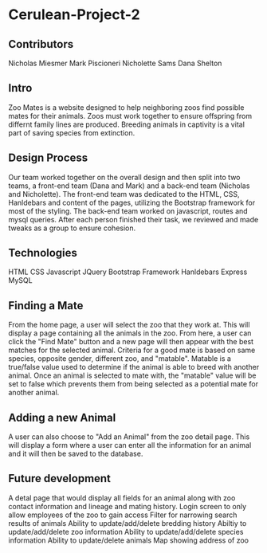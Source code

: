 # Cerulean-Project-2

## Contributors
Nicholas Miesmer
Mark Piscioneri
Nicholette Sams
Dana Shelton

## Intro
Zoo Mates is a website designed to help neighboring zoos find possible mates for their animals.  Zoos must work together to ensure offspring from differnt family lines are produced.  Breeding animals in captivity is a vital part of saving species from extinction.

## Design Process
Our team worked together on the overall design and then split into two teams, a front-end team (Dana and Mark) and a back-end team (Nicholas and Nicholette). The front-end team was dedicated to the HTML, CSS, Hanldebars and content of the pages, utilizing the Bootstrap framework for most of the styling. The back-end team worked on javascript, routes and mysql queries. After each person finished their task, we reviewed and made tweaks as a group to ensure cohesion.

## Technologies
HTML 
CSS 
Javascript 
JQuery 
Bootstrap Framework 
Hanldebars
Express
MySQL

## Finding a Mate
From the home page, a user will select the zoo that they work at.  This will display a page containing all the animals in the zoo.  From here, a user can click the "Find Mate" button and a new page will then appear with the best matches for the selected animal.  Criteria for a good mate is based on same species, opposite gender, different zoo, and "matable".  Matable is a true/false value used to determine if the animal is able to breed with another animal.  Once an animal is selected to mate with, the "matable" value will be set to false which prevents them from being selected as a potential mate for another animal.  

## Adding a new Animal
A user can also choose to "Add an Animal" from the zoo detail page.  This will display a form where a user can enter all the information for an animal and it will then be saved to the database.

## Future development
A detal page that would display all fields for an animal along with zoo contact information and lineage and mating history.
Login screen to only allow employees of the zoo to gain access
Filter for narrowing search results of animals
Ability to update/add/delete bredding history
Abiltiy to update/add/delete zoo information
Ability to update/add/delete species information
Ability to update/delete animals 
Map showing address of zoo 
